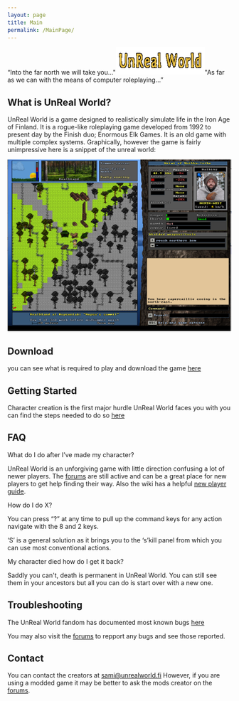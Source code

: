 ```yaml
---
layout: page
title: Main
permalink: /MainPage/
---
```


“Into the far north we will take you..."![alt text](/assets/download.gif)"As far as we can with the means of computer roleplaying...”

What is UnReal World?
-----
UnReal World is a game designed to realistically simulate life in the Iron Age of Finland. 
It is a rogue-like roleplaying game developed from 1992 to present day by the Finish duo; Enormous Elk Games. 
It is an old game with multiple complex systems. Graphically, however the game is fairly unimpressive here is a snippet of the unreal world:

![alt text](/assets/intro.png)

Download
----
you can see what is required to play and download the game [here](https://ianapelgren.github.io/UnRealWorld/download/)

Getting Started 
----
Character creation is the first major hurdle UnReal World faces you with you can find the steps needed to do so [here](https://ianapelgren.github.io/UnRealWorld/character)

FAQ
----
What do I do after I’ve made my character?

UnReal World is an unforgiving game with little direction confusing a lot of newer players.
 The [forums](https://www.unrealworld.fi/forums/) are still active and can be a great place for new players to get help finding their way. Also the wiki has a helpful [new player guide](https://unrealworld.fandom.com/wiki/New_Player_Guide).

How do I do X?

You can press “?” at any time to pull up the command keys for any action navigate with the 8 and 2 keys. 

‘S’ is a general solution as it brings you to the ‘s’kill panel from which you can use most conventional actions.

My character died how do I get it back?

Saddly you can't, death is permanent in UnReal World. You can still see them in your ancestors but all you can do is start over with a new one.


Troubleshooting
----
The UnReal World fandom has documented most known bugs [here](https://unrealworld.fandom.com/wiki/Bugs) 

You may also visit the [forums](https://www.unrealworld.fi/forums/index.php?board=7.0) to repport any bugs and see those reported.

Contact
----
You can contact the creators at sami@unrealworld.fi
However, if you are using a modded game it may be better to ask the mods creator on the [forums](https://www.unrealworld.fi/forums/).















